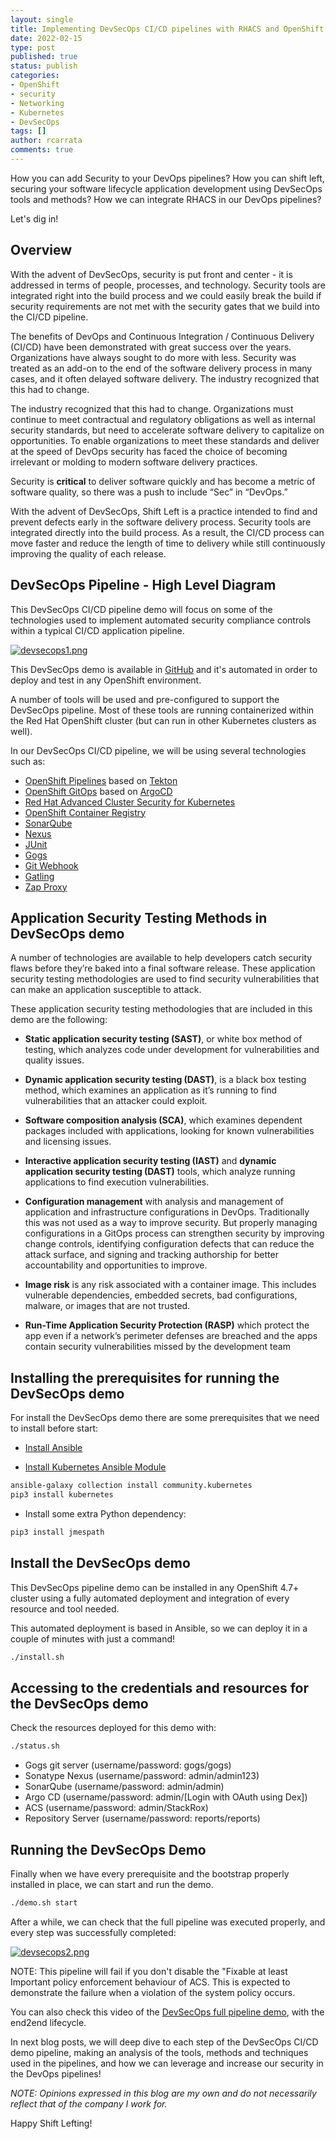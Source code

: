 ```yaml
---
layout: single
title: Implementing DevSecOps CI/CD pipelines with RHACS and OpenShift
date: 2022-02-15
type: post
published: true
status: publish
categories:
- OpenShift
- security
- Networking
- Kubernetes
- DevSecOps
tags: []
author: rcarrata
comments: true
---
```


How you can add Security to your DevOps pipelines? How you can shift left, securing your software lifecycle application development using DevSecOps tools and methods? How we can integrate RHACS in our DevOps pipelines?

Let's dig in!

## Overview

With the advent of DevSecOps, security is put front and center - it is addressed in terms of people, processes, and technology. Security tools are integrated right into the build process and we could easily break the build if security requirements are not met with the security gates that we build into the CI/CD pipeline.

The benefits of DevOps and Continuous Integration / Continuous Delivery (CI/CD) have been demonstrated with great success over the years. Organizations have always sought to do more with less. Security was treated as an add-on to the end of the software delivery process in many cases, and it often delayed software delivery. The industry recognized that this had to change.

The industry recognized that this had to change. Organizations must continue to meet contractual and regulatory obligations as well as internal security standards, but need to accelerate software delivery to capitalize on opportunities. To enable organizations to meet these standards and deliver at the speed of DevOps security has faced the choice of becoming irrelevant or molding to modern software delivery practices.

Security is **critical** to deliver software quickly and has become a metric of software quality, so there was a push to include “Sec” in “DevOps.”

With the advent of DevSecOps, Shift Left is a practice intended to find and prevent defects early in the software delivery process. Security tools are integrated directly into the build process. As a result, the CI/CD process can move faster and reduce the length of time to delivery while still continuously improving the quality of each release.

## DevSecOps Pipeline - High Level Diagram

This DevSecOps CI/CD pipeline demo will focus on some of the technologies used to implement automated security compliance controls within a typical CI/CD application pipeline.

[![](/images/devsecops1.png "devsecops1.png")]({{site.url}}/images/devsecops1.png)

This DevSecOps demo is available in [GitHub](https://github.com/rcarrata/devsecops-demo) and it's automated in order to deploy and test in any OpenShift environment.

A number of tools will be used and pre-configured to support the DevSecOps pipeline. Most of these tools are running containerized within the Red Hat OpenShift cluster (but can run in other Kubernetes clusters as well).

In our DevSecOps CI/CD pipeline, we will be using several technologies such as:

- [OpenShift Pipelines](https://www.openshift.com/learn/topics/ci-cd) based on [Tekton](https://tekton.dev)
- [OpenShift GitOps](https://www.openshift.com/blog/announcing-openshift-gitops) based on [ArgoCD](https://argoproj.github.io/)
- [Red Hat Advanced Cluster Security for Kubernetes](https://www.redhat.com/en/resources/advanced-cluster-security-for-kubernetes-datasheet)
- [OpenShift Container Registry](https://docs.openshift.com/container-platform/latest/registry/architecture-component-imageregistry.html)
- [SonarQube](https://www.sonarqube.org/)
- [Nexus](https://www.sonatype.com/products/repository-oss?topnav=true)
- [JUnit](https://junit.org/junit5/)
- [Gogs](https://gogs.io/)
- [Git Webhook](https://tekton.dev/docs/triggers/)
- [Gatling](https://gatling.io/)
- [Zap Proxy](https://www.zaproxy.org/)

## Application Security Testing Methods in DevSecOps demo

A number of technologies are available to help developers catch security flaws before they’re baked into a final software release. These application security testing methodologies are used to find security vulnerabilities that can make an application susceptible to attack.

These application security testing methodologies that are included in this demo are the following:

- **Static application security testing (SAST)**, or white box method of testing, which analyzes code under development for vulnerabilities and quality issues.

- **Dynamic application security testing (DAST)**, is a black box testing method, which examines an application as it’s running to find vulnerabilities that an attacker could exploit.

- **Software composition analysis (SCA)**, which examines dependent packages included with applications, looking for known vulnerabilities and licensing issues.

- **Interactive application security testing (IAST)** and **dynamic application security testing (DAST)** tools, which analyze running applications to find execution vulnerabilities.

- **Configuration management** with analysis and management of application and infrastructure configurations in DevOps. Traditionally this was not used as a way to improve security. But properly managing configurations in a GitOps process can strengthen security by improving change controls, identifying configuration defects that can reduce the attack surface, and signing and tracking authorship for better accountability and opportunities to improve.

- **Image risk** is any risk associated with a container image. This includes vulnerable dependencies, embedded secrets, bad configurations, malware, or images that are not trusted.

- **Run-Time Application Security Protection (RASP)** which protect the app even if a network’s perimeter defenses are breached and the apps contain security vulnerabilities missed by the development team

## Installing the prerequisites for running the DevSecOps demo

For install the DevSecOps demo there are some prerequisites that we need to install before start:

- [Install Ansible](https://docs.ansible.com/ansible/latest/installation_guide/intro_installation.html#installing-ansible-on-rhel-centos-or-fedora)

- [Install Kubernetes Ansible Module](https://docs.ansible.com/ansible/latest/collections/community/kubernetes/k8s_module.html)

```sh
ansible-galaxy collection install community.kubernetes
pip3 install kubernetes
```

- Install some extra Python dependency:

```sh
pip3 install jmespath
```

## Install the DevSecOps demo

This DevSecOps pipeline demo can be installed in any OpenShift 4.7+ cluster using a fully automated deployment and integration of every resource and tool needed.

This automated deployment is based in Ansible, so we can deploy it in a couple of minutes with just a command!

```sh
./install.sh
```

## Accessing to the credentials and resources for the DevSecOps demo

Check the resources deployed for this demo with:

```sh
./status.sh
```

- Gogs git server (username/password: gogs/gogs)
- Sonatype Nexus (username/password: admin/admin123)
- SonarQube (username/password: admin/admin)
- Argo CD (username/password: admin/[Login with OAuth using Dex])
- ACS (username/password: admin/StackRox)
- Repository Server (username/password: reports/reports)

## Running the DevSecOps Demo

Finally when we have every prerequisite and the bootstrap properly installed in place, we can start and run the demo.

```sh
./demo.sh start
```

After a while, we can check that the full pipeline was executed properly, and every step was successfully completed:

[![](/images/devsecops2.png "devsecops2.png")]({{site.url}}/images/devsecops2.png)

NOTE: This pipeline will fail if you don't disable the "Fixable at least Important policy enforcement behaviour of ACS. This is expected to demonstrate the failure when a violation of the system policy occurs.

You can also check this video of the [DevSecOps full pipeline demo](https://www.youtube.com/watch?v=uA7nUYchY5Q), with the end2end lifecycle.

In next blog posts, we will deep dive to each step of the DevSecOps CI/CD demo pipeline, making an analysis of the tools, methods and techniques used in the pipelines, and how we can leverage and increase our security in the DevOps pipelines!

*NOTE: Opinions expressed in this blog are my own and do not necessarily reflect that of the company I work for.*

Happy Shift Lefting!

<script type="text/javascript" src="https://cdnjs.buymeacoffee.com/1.0.0/button.prod.min.js" data-name="bmc-button" data-slug="rcarrata" data-color="#FFDD00" data-emoji=""  data-font="Cookie" data-text="You like this blog? It helped? Buy me a coffee :)" data-outline-color="#000000" data-font-color="#000000" data-coffee-color="#ffffff" ></script>